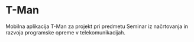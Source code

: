 # T-Man

Mobilna aplikacija T-Man za projekt pri predmetu Seminar iz načrtovanja in razvoja programske opreme v telekomunikacijah.
